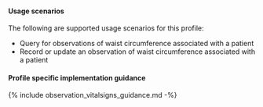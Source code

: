 #### Usage scenarios

The following are supported usage scenarios for this profile:

- Query for observations of waist circumference associated with a patient
- Record or update an observation of waist circumference associated with a patient


#### Profile specific implementation guidance
{% include observation_vitalsigns_guidance.md -%}




